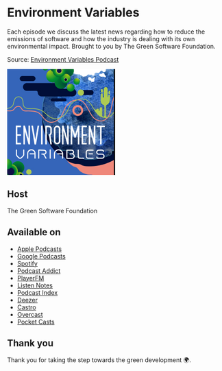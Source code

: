 # Environment Variables

Each episode we discuss the latest news regarding how to reduce the emissions of software and how the industry is dealing with its own environmental impact. Brought to you by The Green Software Foundation.

Source: [Environment Variables Podcast](https://podcast.greensoftware.foundation/)

![Environment Variables](./assets/environment-variables.png)

## Host

The Green Software Foundation

## Available on

- [Apple Podcasts](https://podcasts.apple.com/us/podcast/environment-variables/id1618265745)
- [Google Podcasts](https://podcasts.google.com/feed/aHR0cHM6Ly9mZWVkcy5iY2FzdC5mbS9lbnZpcm9ubWVudC12YXJpYWJsZXM=)
- [Spotify](https://open.spotify.com/show/4gynCMPIRC49vcO0hA8PGi)
- [Podcast Addict](https://podcastaddict.com/podcast/)
- [PlayerFM](https://player.fm/series/series-3336430)
- [Listen Notes](https://www.listennotes.com/podcasts/environment-variables-green-software-Ou6p1TPox4r/)
- [Podcast Index](https://podcastindex.org/podcast/5317031)
- [Deezer](https://deezer.com/show/3581217)
- [Castro](https://castro.fm/itunes/1618265745)
- [Overcast](https://castro.fm/itunes/1618265745)
- [Pocket Casts](https://pca.st/itunes/1618265745)

## Thank you

Thank you for taking the step towards the green development 🌍.
